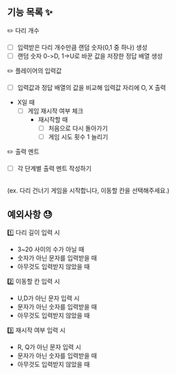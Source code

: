 ## 기능 목록 ✨
✏️ 다리 개수
- [ ] 입력받은 다리 개수만큼 랜덤 숫자(0,1 중 하나) 생성
- [ ] 랜덤 숫자 0->D, 1->U로 바꾼 값을 저장한 정답 배열 생성

✏️ 플레이어의 입력값
- [ ] 입력값과 정답 배열의 값을 비교해 입력값 자리에 O, X 출력
- X일 때
  - [ ] 게임 재시작 여부 체크
    - 재시작할 때
      - [ ] 처음으로 다시 돌아가기
      - [ ] 게임 시도 횟수 1 늘리기

✏️ 출력 멘트
- [ ] 각 단계별 출력 멘트 작성하기
<br>
  (ex. 다리 건너기 게임을 시작합니다, 이동할 칸을 선택해주세요.)

## 예외사항 😓
1️⃣ 다리 길이 입력 시
- 3~20 사이의 수가 아닐 때
- 숫자가 아닌 문자를 입력받을 때
- 아무것도 입력받지 않았을 때

2️⃣ 이동할 칸 입력 시
- U,D가 아닌 문자 입력 시
- 문자가 아닌 숫자를 입력받을 때
- 아무것도 입력받지 않았을 때

3️⃣ 재시작 여부 입력 시
- R, Q가 아닌 문자 입력 시
- 문자가 아닌 숫자를 입력받을 때
- 아무것도 입력받지 않았을 때
